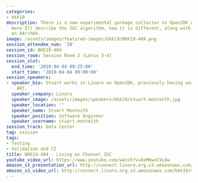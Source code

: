 ```yaml
---
categories:
- bkk19
description: There is a new experimental garbage collector to OpenJDK on AArch64.
  Here Ill describe the ZGC algorithm, how it is different, along with how it is different
  on AArch64.
image: /assets/images/featured-images/bkk19/BKK19-404.png
session_attendee_num: '20'
session_id: BKK19-404
session_room: Session Room 2 (Lotus 3-4)
session_slot:
  end_time: '2019-04-04 09:25:00'
  start_time: '2019-04-04 09:00:00'
session_speakers:
- speaker_bio: Stuart works in Linaro on OpenJDK, previously having worked on Android
    ART.
  speaker_company: Linaro
  speaker_image: /assets/images/speakers/bkk19/stuart-monteith.jpg
  speaker_location: ''
  speaker_name: Stuart Monteith
  speaker_position: Software Engineer
  speaker_username: stuart.monteith
session_track: Data Center
tag: session
tags:
- Testing
- Validation and CI
title: BKK19-404 - Living on Channel ZGC
youtube_video_url: https://www.youtube.com/watch?v=XeMKwoCVL0w
amazon_s3_presentation_url: http://connect.linaro.org.s3.amazonaws.com/bkk19/presentations/bkk19-404.pdf
amazon_s3_video_url: http://connect.linaro.org.s3.amazonaws.com/bkk19/videos/bkk19-404.mp4
---
```

